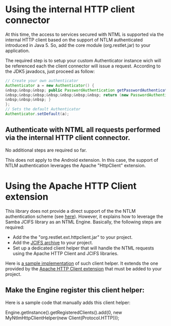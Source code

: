 # Using the internal HTTP client connector

At this time, the access to services secured with NTML is supported via the internal HTTP client
based on the support of NTLM authenticated introduced in Java 5. So, add the core module (org.restlet.jar) to your
application.

The required step is to setup your custom Authenticator instance wich will be
referenced each the client connector will issue a request. According to the JDK5
javadocs, just proceed as follow:


```java
// Create your own authenticator
Authenticator a = new Authenticator() {
&nbsp;&nbsp;&nbsp; public PasswordAuthentication getPasswordAuthentication() {
&nbsp;&nbsp;&nbsp;&nbsp;&nbsp;&nbsp;&nbsp; return (new PasswordAuthentication("&lt;your account&gt;", "&lt;your password&gt;".toCharArray()));
&nbsp;&nbsp;&nbsp; }
};
// Sets the default Authenticator
Authenticator.setDefault(a);
```

## Authenticate with NTML all requests performed via the internal HTTP client connector.

No additional steps are required so far.


This does not apply to the Android extension. In this case, the
support of NTLM authentication leverages the Apache "HttpClient" extension.


# Using the Apache HTTP Client extension

This library does not provide a direct support of the the NTLM authentication
scheme (see
[here](https://hc.apache.org/httpcomponents-client-ga/ntlm.html)).
However, it explains how to leverage the Samba JCIFS library as an NTML Engine.
Basically, the following steps are required:

 - Add the the "org.restlet.ext.httpclient.jar" to your project.
 - Add the [JCIFS archive](http://jcifs.samba.org/) to your project.
 - Set up a dedicated client helper that will handle the NTML requests using
the Apache HTTP Client and JCIFS libraries.

Here is [a sample implementation](/technical-resources/restlet-framework/archives/examples/security/MyNtlmHttpClientHelper.java) of such
client helper. It extends the one provided by the [Apache HTTP Client extension](../../extensions/httpclient) that must
be added to your project.


## Make the Engine register this client helper:

Here is a sample code that manually adds this client helper:


Engine.getInstance().getRegisteredClients().add(0, new MyNtlmHttpClientHelper(new Client(Protocol.HTTP)));

